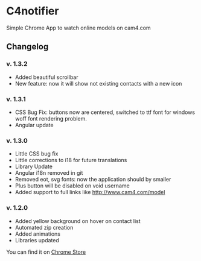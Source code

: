 C4notifier
==========

Simple Chrome App to watch online models on cam4.com

Changelog
---------

### v. 1.3.2

* Added beautiful scrollbar
* New feature: now it will show not existing contacts with a new icon


### v. 1.3.1

* CSS Bug Fix: buttons now are centered, switched to ttf font for windows woff font rendering problem.
* Angular update

### v. 1.3.0

* Little CSS bug fix
* Little corrections to i18 for future translations
* Library Update
* Angular i18n removed in git
* Removed eot, svg fonts: now the application should by smaller
* Plus button will be disabled on void username
* Added support to full links like http://www.cam4.com/model



### v. 1.2.0


* Added yellow background on hover on contact list
* Automated zip creation
* Added animations
* Libraries updated


You can find it on [Chrome Store](https://chrome.google.com/webstore/detail/c4notifier/hncekpdklkbhjafeglflhafaibfgcjpj)
